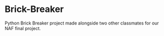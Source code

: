 # Brick-Breaker
Python Brick Breaker project made alongside two other classmates for our NAF final project.
